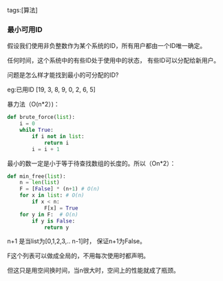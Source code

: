 tags:[算法]

### 最小可用ID

假设我们使用非负整数作为某个系统的ID，所有用户都由一个ID唯一确定。

任何时间，这个系统中的有些ID处于使用中的状态， 有些ID可以分配给新用户。

问题是怎么样才能找到最小的可分配的ID?

eg:已用ID [19, 3, 8, 9, 0, 2, 6, 5]

暴力法（O(n*2）)：

```python
def brute_force(list):
    i = 0
    while True:
        if i not in list:
            return i
        i = i + 1
```



最小的数一定是小于等于待查找数组的长度的。所以（On*2）：

```python
def min_free(list):
    n = len(list)
    F = [False] * (n+1) # O(n)
    for x in list: # O(n)
        if x < n:
            F[x] = True
    for y in F:  # O(n)
        if y is False: 
            return y
```

n+1 是当list为[0,1,2,3,.. n-1]时， 保证n+1为False。

F这个列表可以做成全局的，不用每次使用时都声明。

但这只是用空间换时间，当n很大时，空间上的性能就成了瓶颈。









